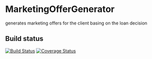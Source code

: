 MarketingOfferGenerator
============================

generates marketing offers for the client basing on the loan decision

## Build status
[![Build Status](https://travis-ci.org/warsjawa-microservice-hackathon/MarketingOfferGenerator.svg?branch=master)](https://travis-ci.org/warsjawa-microservice-hackathon/MarketingOfferGenerator) [![Coverage Status](http://img.shields.io/coveralls/warsjawa-microservice-hackathon/MarketingOfferGenerator/master.svg)](https://coveralls.io/r/warsjawa-microservice-hackathon/MarketingOfferGenerator)